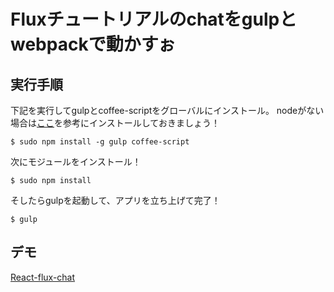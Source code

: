 # Fluxチュートリアルのchatをgulpとwebpackで動かすぉ
## 実行手順
下記を実行してgulpとcoffee-scriptをグローバルにインストール。
nodeがない場合は[ここ](https://nodejs.org/)を参考にインストールしておきましょう！

```
$ sudo npm install -g gulp coffee-script
```

次にモジュールをインストール！

```
$ sudo npm install
```

そしたらgulpを起動して、アプリを立ち上げて完了！

```
$ gulp
```

## デモ
[React-flux-chat](http://khirayama.github.io/React-flux-chat/public/)



